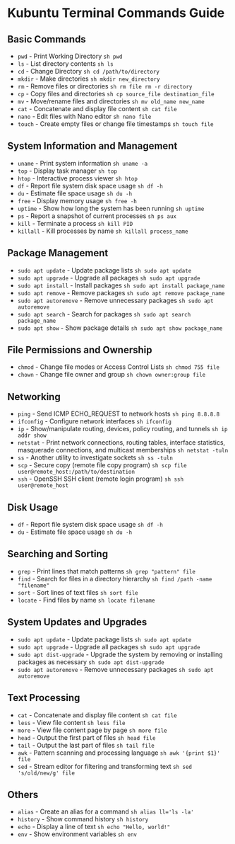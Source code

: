 
# Kubuntu Terminal Commands Guide

## Basic Commands

- `pwd` - Print Working Directory ```sh pwd ```
- `ls` - List directory contents ```sh ls ```
- `cd` - Change Directory ```sh cd /path/to/directory ```
- `mkdir` - Make directories ```sh mkdir new_directory ```
- `rm` - Remove files or directories ```sh rm file rm -r directory ```
- `cp` - Copy files and directories ```sh cp source_file destination_file ```
- `mv` - Move/rename files and directories ```sh mv old_name new_name ```
- `cat` - Concatenate and display file content ```sh cat file ```
- `nano` - Edit files with Nano editor ```sh nano file ```
- `touch` - Create empty files or change file timestamps ```sh touch file ```

## System Information and Management

- `uname` - Print system information ```sh uname -a ```
- `top` - Display task manager ```sh top ```
- `htop` - Interactive process viewer ```sh htop ```
- `df` - Report file system disk space usage ```sh df -h ```
- `du` - Estimate file space usage ```sh du -h ```
- `free` - Display memory usage ```sh free -h ```
- `uptime` - Show how long the system has been running ```sh uptime ```
- `ps` - Report a snapshot of current processes ```sh ps aux ```
- `kill` - Terminate a process ```sh kill PID ```
- `killall` - Kill processes by name ```sh killall process_name ```

## Package Management

- `sudo apt update` - Update package lists ```sh sudo apt update ```
- `sudo apt upgrade` - Upgrade all packages ```sh sudo apt upgrade ```
- `sudo apt install` - Install packages ```sh sudo apt install package_name ```
- `sudo apt remove` - Remove packages ```sh sudo apt remove package_name ```
- `sudo apt autoremove` - Remove unnecessary packages ```sh sudo apt autoremove ```
- `sudo apt search` - Search for packages ```sh sudo apt search package_name ```
- `sudo apt show` - Show package details ```sh sudo apt show package_name ```

## File Permissions and Ownership

- `chmod` - Change file modes or Access Control Lists ```sh chmod 755 file ```
- `chown` - Change file owner and group ```sh chown owner:group file ```

## Networking

- `ping` - Send ICMP ECHO_REQUEST to network hosts ```sh ping 8.8.8.8 ```
- `ifconfig` - Configure network interfaces ```sh ifconfig ```
- `ip` - Show/manipulate routing, devices, policy routing, and tunnels ```sh ip addr show ```
- `netstat` - Print network connections, routing tables, interface statistics, masquerade connections, and multicast memberships ```sh netstat -tuln ```
- `ss` - Another utility to investigate sockets ```sh ss -tuln ```
- `scp` - Secure copy (remote file copy program) ```sh scp file user@remote_host:/path/to/destination ```
- `ssh` - OpenSSH SSH client (remote login program) ```sh ssh user@remote_host ```

## Disk Usage

- `df` - Report file system disk space usage ```sh df -h ```
- `du` - Estimate file space usage ```sh du -h ```

## Searching and Sorting

- `grep` - Print lines that match patterns ```sh grep "pattern" file ```
- `find` - Search for files in a directory hierarchy ```sh find /path -name "filename" ```
- `sort` - Sort lines of text files ```sh sort file ```
- `locate` - Find files by name ```sh locate filename ```

## System Updates and Upgrades

- `sudo apt update` - Update package lists ```sh sudo apt update ```
- `sudo apt upgrade` - Upgrade all packages ```sh sudo apt upgrade ```
- `sudo apt dist-upgrade` - Upgrade the system by removing or installing packages as necessary ```sh sudo apt dist-upgrade ```
- `sudo apt autoremove` - Remove unnecessary packages ```sh sudo apt autoremove ```

## Text Processing

- `cat` - Concatenate and display file content ```sh cat file ```
- `less` - View file content ```sh less file ```
- `more` - View file content page by page ```sh more file ```
- `head` - Output the first part of files ```sh head file ```
- `tail` - Output the last part of files ```sh tail file ```
- `awk` - Pattern scanning and processing language ```sh awk '{print $1}' file ```
- `sed` - Stream editor for filtering and transforming text ```sh sed 's/old/new/g' file ```

## Others

- `alias` - Create an alias for a command ```sh alias ll='ls -la' ```
- `history` - Show command history ```sh history ```
- `echo` - Display a line of text ```sh echo "Hello, world!" ```
- `env` - Show environment variables ```sh env ```
